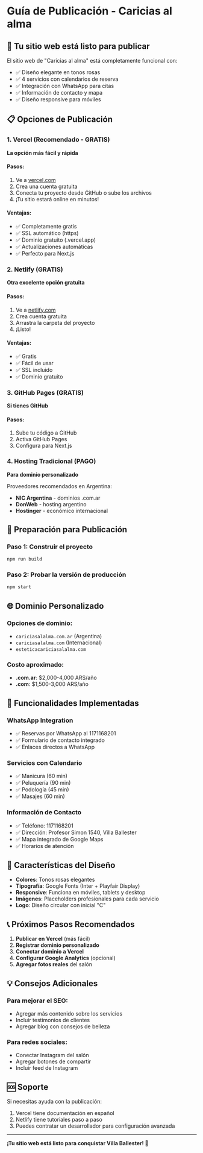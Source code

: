 # Guía de Publicación - Caricias al alma

## 🌟 Tu sitio web está listo para publicar

El sitio web de "Caricias al alma" está completamente funcional con:
- ✅ Diseño elegante en tonos rosas
- ✅ 4 servicios con calendarios de reserva
- ✅ Integración con WhatsApp para citas
- ✅ Información de contacto y mapa
- ✅ Diseño responsive para móviles

## 📋 Opciones de Publicación

### 1. Vercel (Recomendado - GRATIS)
**La opción más fácil y rápida**

#### Pasos:
1. Ve a [vercel.com](https://vercel.com)
2. Crea una cuenta gratuita
3. Conecta tu proyecto desde GitHub o sube los archivos
4. ¡Tu sitio estará online en minutos!

#### Ventajas:
- ✅ Completamente gratis
- ✅ SSL automático (https)
- ✅ Dominio gratuito (.vercel.app)
- ✅ Actualizaciones automáticas
- ✅ Perfecto para Next.js

### 2. Netlify (GRATIS)
**Otra excelente opción gratuita**

#### Pasos:
1. Ve a [netlify.com](https://netlify.com)
2. Crea cuenta gratuita
3. Arrastra la carpeta del proyecto
4. ¡Listo!

#### Ventajas:
- ✅ Gratis
- ✅ Fácil de usar
- ✅ SSL incluido
- ✅ Dominio gratuito

### 3. GitHub Pages (GRATIS)
**Si tienes GitHub**

#### Pasos:
1. Sube tu código a GitHub
2. Activa GitHub Pages
3. Configura para Next.js

### 4. Hosting Tradicional (PAGO)
**Para dominio personalizado**

Proveedores recomendados en Argentina:
- **NIC Argentina** - dominios .com.ar
- **DonWeb** - hosting argentino
- **Hostinger** - económico internacional

## 🚀 Preparación para Publicación

### Paso 1: Construir el proyecto
```bash
npm run build
```

### Paso 2: Probar la versión de producción
```bash
npm start
```

## 🌐 Dominio Personalizado

### Opciones de dominio:
- `cariciasalalma.com.ar` (Argentina)
- `cariciasalalma.com` (Internacional)
- `esteticacariciasalalma.com`

### Costo aproximado:
- **.com.ar**: $2,000-4,000 ARS/año
- **.com**: $1,500-3,000 ARS/año

## 📱 Funcionalidades Implementadas

### WhatsApp Integration
- ✅ Reservas por WhatsApp al 1171168201
- ✅ Formulario de contacto integrado
- ✅ Enlaces directos a WhatsApp

### Servicios con Calendario
- ✅ Manicura (60 min)
- ✅ Peluquería (90 min)
- ✅ Podología (45 min)
- ✅ Masajes (60 min)

### Información de Contacto
- ✅ Teléfono: 1171168201
- ✅ Dirección: Profesor Simon 1540, Villa Ballester
- ✅ Mapa integrado de Google Maps
- ✅ Horarios de atención

## 🎨 Características del Diseño

- **Colores**: Tonos rosas elegantes
- **Tipografía**: Google Fonts (Inter + Playfair Display)
- **Responsive**: Funciona en móviles, tablets y desktop
- **Imágenes**: Placeholders profesionales para cada servicio
- **Logo**: Diseño circular con inicial "C"

## 📞 Próximos Pasos Recomendados

1. **Publicar en Vercel** (más fácil)
2. **Registrar dominio personalizado**
3. **Conectar dominio a Vercel**
4. **Configurar Google Analytics** (opcional)
5. **Agregar fotos reales** del salón

## 💡 Consejos Adicionales

### Para mejorar el SEO:
- Agregar más contenido sobre los servicios
- Incluir testimonios de clientes
- Agregar blog con consejos de belleza

### Para redes sociales:
- Conectar Instagram del salón
- Agregar botones de compartir
- Incluir feed de Instagram

## 🆘 Soporte

Si necesitas ayuda con la publicación:
1. Vercel tiene documentación en español
2. Netlify tiene tutoriales paso a paso
3. Puedes contratar un desarrollador para configuración avanzada

---

**¡Tu sitio web está listo para conquistar Villa Ballester! 🌟**
